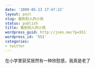 ```yaml
---
date: '2009-05-13 17:47:22'
layout: post
slug: 看到别人的小孩
status: publish
title: 看到别人的小孩
wordpress_guid: http://jsms.me/?p=551
wordpress_id: '551'
categories:
- twitter
---
```


在小学里获奖居然有一种欣慰感，我真是老了

